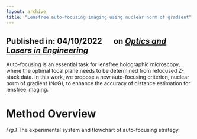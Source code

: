 ```yaml
---
layout: archive
title: "Lensfree auto-focusing imaging using nuclear norm of gradient"
---
```


## Published in: 04/10/2022 &emsp; on [*Optics and Lasers in Engineering*](https://www.sciencedirect.com/journal/optics-and-lasers-in-engineering)

Auto-focusing is an essential task for lensfree holographic microscopy, where the optimal focal plane needs to be determined from refocused Z-stack data. In this work, we propose a new auto-focusing criterion, nuclear norm of gradient (NoG), to enhance the accuracy of distance estimation for lensfree imaging. 

# Method Overview


*Fig.1* The experimental system and flowchart of auto-focusing strategy.
